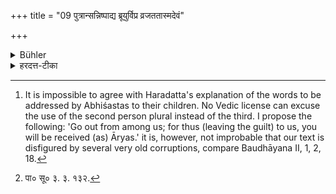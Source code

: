 +++
title = "09 पुत्रान्सन्निष्पाद्य ब्रूयुर्विप्र व्रजततास्मदेवं"

+++

<details><summary>Bühler</summary>

9. If they have begot sons, let them. say to them: 'Go out from amongst us, for thus the Āryas, (throwing the guilt) upon us, will receive you (amongst their number).' [^2] 


[^2]:  It is impossible to agree with Haradatta's explanation of the words to be addressed by Abhiśastas to their children. No Vedic license can excuse the use of the second person plural instead of the third. I propose the following: 'Go out from among us; for thus (leaving the guilt) to us, you will be received (as) Āryas.' it is, however, not improbable that our text is disfigured by several very old corruptions, compare Baudhāyana II, 1, 2, 18.
</details>

<details><summary>हरदत्त-टीका</summary>

## सूत्रम्
पुत्रान् सन्निष्पाद्य ब्रूयुर्विप्रजताऽस्मदेवं ह्यस्मत्स्वार्यास्स्म्प्रत्यपत्स्यतेति ॥९॥  
### टिप्पनी
अथ ते पुत्रान् सन्निष्पाद्य ब्रूयुः हे पुत्राः अस्मत् अस्मत्तः। विप्रव्रजत विविधं प्रकर्षेण च स्नेहमुत्सृज्याऽऽर्यसमीपं गच्छत । एवं ह्यस्मासु अस्मा स्वार्याः शिष्टाः सम्प्रत्यपत्स्यत । [^१] 'आशंसायां भूतवच्चेति' भविष्यति लुङ् । सकारात्परो यकारोऽपपाठश्छान्दसो वा । सम्प्रतिपत्तिं करिष्यन्ति । आर्याणामप्येतदभिप्रेतं भविष्यति । यस्मादस्माभिरेव पतनीयं कर्माऽनुष्ठितं न भवद्भिः । न च पतितेनोत्पादितस्य पातित्यम्, अन्यत्वात् ॥९॥  

[^१]: पा० सू० ३. ३. १३२.
</details>
